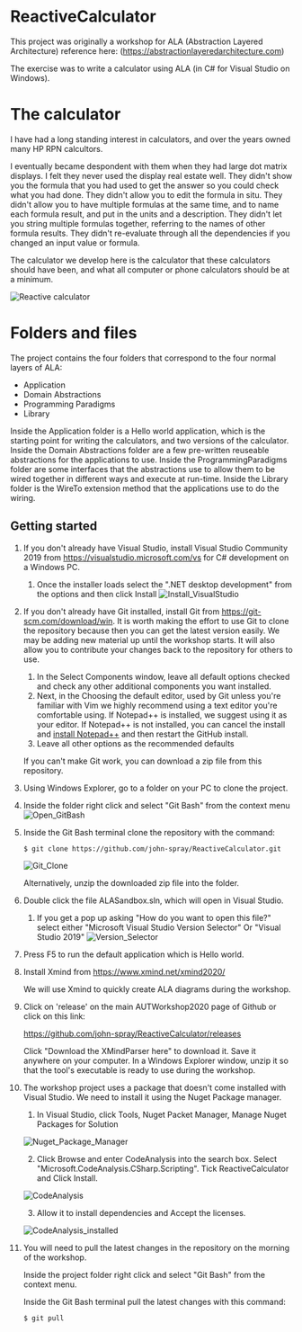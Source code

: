 # ReactiveCalculator 

This project was originally a workshop for ALA (Abstraction Layered Architecture) reference here: (https://abstractionlayeredarchitecture.com)

The exercise was to write a calculator using ALA (in C# for Visual Studio on Windows).

# The calculator

I have had a long standing interest in calculators, and over the years owned many HP RPN calcultors. 

I eventually became despondent with them when they had large dot matrix displays. I felt they never used the display real estate well. They didn't show you the formula that you had used to get the answer so you could check what you had done. They didn't allow you to edit the formula in situ. They didn't allow you to have multiple formulas at the same time, and to name each formula result, and put in the units and a description. They didn't let you string multiple formulas together, referring to the names of other formula results. They didn't re-evaluate through all the dependencies if you changed an input value or formula. 

The calculator we develop here is the calculator that these calculators should have been, and what all computer or phone calculators should be at a minimum.

![Reactive calculator](/images/CalculatorScreenshot2.png)

# Folders and files

The project contains the four folders that correspond to the four normal layers of ALA:

* Application
* Domain Abstractions
* Programming Paradigms
* Library

Inside the Application folder is a Hello world application, which is the starting point for writing the calculators, and two versions of the calculator.
Inside the Domain Abstractions folder are a few pre-written reuseable abstractions for the applications to use.
Inside the ProgrammingParadigms folder are some interfaces that the abstractions use to allow them to be wired together in different ways and execute at run-time.
Inside the Library folder is the WireTo extension method that the applications use to do the wiring. 


## Getting started

1. If you don't already have Visual Studio, install Visual Studio Community 2019 from https://visualstudio.microsoft.com/vs for C# development on a Windows PC.
    1. Once the installer loads select the ".NET desktop development" from the options and then click Install
    ![Install_VisualStudio](/images/Install_VisualStudio.PNG)

2. If you don't already have Git installed, install Git from https://git-scm.com/download/win. It is worth making the effort to use Git to clone the repository because then you can get the latest version easily. We may be adding new material up until the workshop starts. It will also allow you to contribute your changes back to the repository for others to use.
    1. In the Select Components window, leave all default options checked and check any other additional components you want installed.
    1. Next, in the Choosing the default editor, used by Git unless you're familiar with Vim we highly recommend using a text editor you're comfortable using. If Notepad++ is installed, we suggest using it as your editor. If Notepad++ is not installed, you can cancel the install and [install Notepad++](https://notepad-plus-plus.org/) and then restart the GitHub install.
    1. Leave all other options as the recommended defaults

    If you can't make Git work, you can download a zip file from this repository.

3. Using Windows Explorer, go to a folder on your PC to clone the project.

4. Inside the folder right click and select "Git Bash" from the context menu
    ![Open_GitBash](/images/Open_GitBash.PNG)
    
5. Inside the Git Bash terminal clone the repository with the command:
    ```
    $ git clone https://github.com/john-spray/ReactiveCalculator.git
    ```
    ![Git_Clone](/images/Git_Clone.PNG)

    Alternatively, unzip the downloaded zip file into the folder.

6. Double click the file ALASandbox.sln, which will open in Visual Studio.
    1. If you get a pop up asking "How do you want to open this file?" select either "Microsoft Visual Studio Version Selector" Or "Visual Studio 2019"
    ![Version_Selector](/images/Version_Selector.PNG)

7. Press F5 to run the default application which is Hello world.

8. Install Xmind from https://www.xmind.net/xmind2020/

    We will use Xmind to quickly create ALA diagrams during the workshop.
    
9. Click on 'release' on the main AUTWorkshop2020 page of Github or click on this link:

    https://github.com/john-spray/ReactiveCalculator/releases

    Click "Download the XMindParser here" to download it. Save it anywhere on your computer. 
    In a Windows Explorer window, unzip it so that the tool's executable is ready to use during the workshop.
	
10. The workshop project uses a package that doesn't come installed with Visual Studio. We need to install it using the Nuget Package manager.

    1. In Visual Studio, click Tools, Nuget Packet Manager, Manage Nuget Packages for Solution
	
	![Nuget_Package_Manager](/images/ScriptingNuget01.png)
	
	2. Click Browse and enter CodeAnalysis into the search box. Select "Microsoft.CodeAnalysis.CSharp.Scripting". Tick ReactiveCalculator and Click Install.
	
	![CodeAnalysis](/images/ScriptingNuget02.png)
	
	3. Allow it to install dependencies and Accept the licenses.
	
	![CodeAnalysis_installed](/images/ScriptingNuget03.png)

11. You will need to pull the latest changes in the repository on the morning of the workshop. 

    Inside the project folder right click and select "Git Bash" from the context menu.
    
    Inside the Git Bash terminal pull the latest changes with this command:
    ```
    $ git pull
    ```
